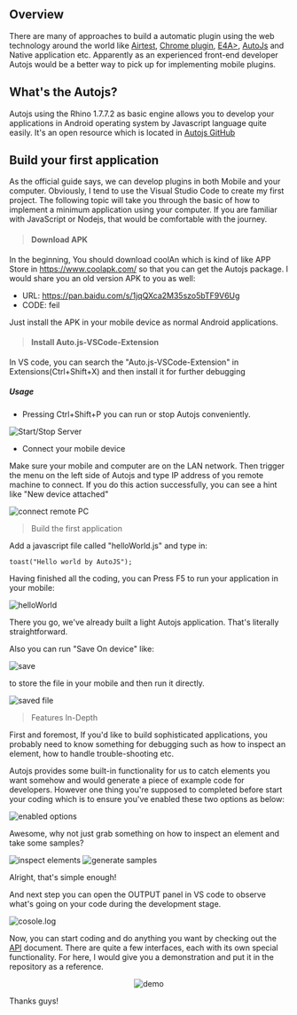 ## Overview
There are many of approaches to build a automatic plugin using the web technology around the world like <a href="http://airtest.netease.com/">Airtest</a>, <a href="https://developer.chrome.com/extensions/getstarted.html">Chrome plugin</a>, <a href="https://www.w3cschool.cn/eeras_e4a/">E4A></a>, <a href="https://hyb1996.github.io/AutoJs-Docs/#/">AutoJs</a> and Native application etc. Apparently as an experienced front-end developer Autojs would be a better way to pick up for implementing mobile plugins.

## What's the Autojs?

Autojs using the Rhino 1.7.7.2 as basic engine allows you to develop your applications in Android operating system by Javascript language quite easily. It's an open resource which is located in <a href="https://github.com/hyb1996/AutoJs-Docs">Autojs GitHub</a> 

## Build your first application
As the official guide says, we can develop plugins in both Mobile and your computer. Obviously, I tend to use the Visual Studio Code to create my first project. The following topic will take you through the basic of how to implement a minimum application using your computer. If you are familiar with JavaScript or Nodejs, that would be comfortable with the journey.
> #### Download APK
In the beginning, You should download coolAn which is kind of like APP Store in https://www.coolapk.com/ so that you can get the Autojs package. I would share you an old version APK to you as well:
- URL: https://pan.baidu.com/s/1jqQXca2M35szo5bTF9V6Ug
- CODE: feil

Just install the APK in your mobile device as normal Android applications.

> #### Install Auto.js-VSCode-Extension
In VS code, you can search the "Auto.js-VSCode-Extension" in Extensions(Ctrl+Shift+X) and then install it for further debugging

##### Usage

- Pressing Ctrl+Shift+P you can run or stop Autojs conveniently.

![Start/Stop Server](screenShot/1.png)

- Connect your mobile device

Make sure your mobile and computer are on the LAN network. Then trigger the menu on the left side of Autojs and type IP address of you remote machine to connect. If you do this action successfully, you can see a hint like "New device attached"

![connect remote PC](screenShot/2.png)

>Build the first application

Add a javascript file called "helloWorld.js" and type in:

`toast("Hello world by AutoJS");`

Having finished all the coding, you can Press F5 to run your application in your mobile:

![helloWorld](screenShot/3.png)

There you go, we've already built a light Autojs application. That's literally straightforward.

Also you can run "Save On device" like:

![save](screenShot/4.png)

to store the file in your mobile and then run it directly.

![saved file](screenShot/5.png)

> Features In-Depth

First and foremost, If you'd like to build sophisticated applications, you probably need to know something for debugging such as how to inspect an element, how to handle trouble-shooting etc.

Autojs provides some built-in functionality for us to catch elements you want somehow and would generate a piece of example code for developers. However one thing you're supposed to completed before start your coding which is to ensure you've enabled these two options as below:

![enabled options](screenShot/6.png)

Awesome, why not just grab something on how to inspect an element and take some samples?

![inspect elements](screenShot/7.png)
![generate samples](screenShot/8.png)

Alright, that's simple enough!

And next step you can open the OUTPUT panel in VS code to observe what's going on your code during the development stage.

![cosole.log](screenShot/9.png)

Now, you can start coding and do anything you want by checking out the <a href="https://hyb1996.github.io/AutoJs-Docs/#/app">API</a> document. There are quite a few interfaces, each with its own special functionality. For here, I would give you a demonstration and put it in the repository as a reference.

<div style="text-align: center">

![demo](screenShot/10.gif)

</div>

Thanks guys!
